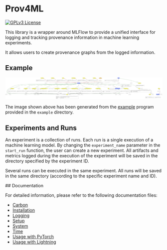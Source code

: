 # Prov4ML

[![GPLv3 License](https://img.shields.io/badge/License-GPL%20v3-yellow.svg)](https://opensource.org/licenses/)

This library is a wrapper around MLFlow to provide a unified interface for logging and tracking provenance information in machine learning experiments. 

It allows users to create provenance graphs from the logged information.

## Example

![Example](./assets/example.svg)

The image shown above has been generated from the [example](./examples/mlflow_lightning.py) program provided in the ```example``` directory.

## Experiments and Runs

An experiment is a collection of runs. Each run is a single execution of a machine learning model. 
By changing the ```experiment_name``` parameter in the ```start_run``` function, the user can create a new experiment. 
All artifacts and metrics logged during the execution of the experiment will be saved in the directory specified by the experiment ID. 

Several runs can be executed in the same experiment. All runs will be saved in the same directory (according to the specific experiment name and ID).

## Documentation

For detailed information, please refer to the following documentation files:

- [Carbon](./wiki/carbon.md)
- [Installation](./wiki/installation.md)
- [Logging](./wiki/logging.md)
- [Setup](./wiki/setup.md)
- [System](./wiki/system.md)
- [Time](./wiki/time.md)
- [Usage with PyTorch](./wiki/usage_pytorch.md)
- [Usage with Lightning](./wiki/usage_lightning.md)
